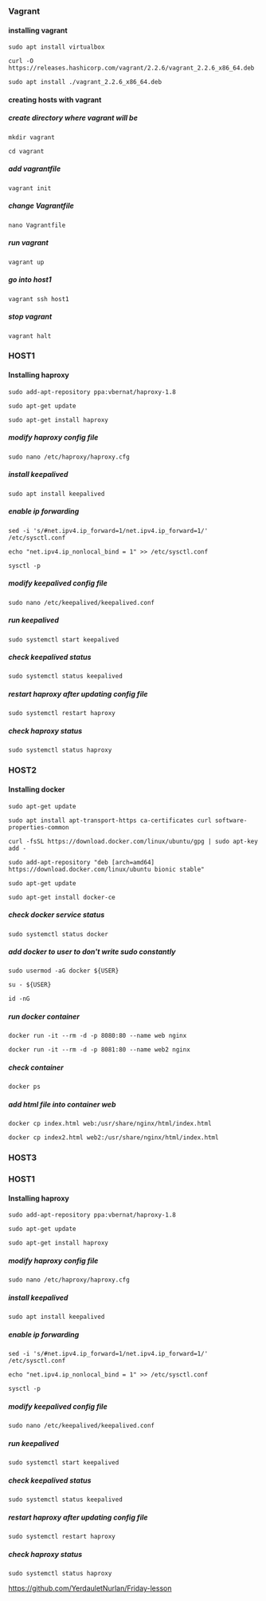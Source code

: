### Vagrant ###
#### installing vagrant ####
`sudo apt install virtualbox`

`curl -O https://releases.hashicorp.com/vagrant/2.2.6/vagrant_2.2.6_x86_64.deb`

`sudo apt install ./vagrant_2.2.6_x86_64.deb`

#### creating hosts with vagrant ####
##### create directory where vagrant will be #####
`mkdir vagrant`

`cd vagrant` 
##### add vagrantfile #####
`vagrant init`
##### change Vagrantfile #####
`nano Vagrantfile` 
##### run vagrant #####
`vagrant up`
##### go into host1 #####
`vagrant ssh host1`
##### stop vagrant #####
`vagrant halt`



### HOST1 ###
#### Installing haproxy ####
`sudo add-apt-repository ppa:vbernat/haproxy-1.8`

`sudo apt-get update`

`sudo apt-get install haproxy`
##### modify haproxy config file #####
`sudo nano /etc/haproxy/haproxy.cfg`
##### install keepalived #####
`sudo apt install keepalived`
##### enable ip forwarding #####
`sed -i 's/#net.ipv4.ip_forward=1/net.ipv4.ip_forward=1/' /etc/sysctl.conf`

`echo "net.ipv4.ip_nonlocal_bind = 1" >> /etc/sysctl.conf`

`sysctl -p`
##### modify keepalived config file #####
`sudo nano /etc/keepalived/keepalived.conf`
##### run keepalived #####
`sudo systemctl start keepalived`
##### check keepalived status #####
`sudo systemctl status keepalived`
##### restart haproxy after updating config file #####
`sudo systemctl restart haproxy`
##### check haproxy status #####
`sudo systemctl status haproxy`  


### HOST2 ###
#### Installing docker ####
`sudo apt-get update`

`sudo apt install apt-transport-https ca-certificates curl software-properties-common`

`curl -fsSL https://download.docker.com/linux/ubuntu/gpg | sudo apt-key add -`

`sudo add-apt-repository "deb [arch=amd64] https://download.docker.com/linux/ubuntu bionic stable"`

`sudo apt-get update`

`sudo apt-get install docker-ce`
##### check docker service status #####
`sudo systemctl status docker`
##### add docker to user to don't write sudo constantly #####
`sudo usermod -aG docker ${USER}`

`su - ${USER}`

`id -nG`
##### run docker container #####
`docker run -it --rm -d -p 8080:80 --name web nginx`

`docker run -it --rm -d -p 8081:80 --name web2 nginx`
##### check container #####
`docker ps`
##### add html file into container web #####
`docker cp index.html web:/usr/share/nginx/html/index.html`

`docker cp index2.html web2:/usr/share/nginx/html/index.html`


### HOST3 ###

### HOST1 ###
#### Installing haproxy ####
`sudo add-apt-repository ppa:vbernat/haproxy-1.8`

`sudo apt-get update`

`sudo apt-get install haproxy`
##### modify haproxy config file #####
`sudo nano /etc/haproxy/haproxy.cfg`
##### install keepalived #####
`sudo apt install keepalived`
##### enable ip forwarding #####
`sed -i 's/#net.ipv4.ip_forward=1/net.ipv4.ip_forward=1/' /etc/sysctl.conf`

`echo "net.ipv4.ip_nonlocal_bind = 1" >> /etc/sysctl.conf`

`sysctl -p`
##### modify keepalived config file #####
`sudo nano /etc/keepalived/keepalived.conf`
##### run keepalived #####
`sudo systemctl start keepalived`
##### check keepalived status #####
`sudo systemctl status keepalived`
##### restart haproxy after updating config file #####
`sudo systemctl restart haproxy`
##### check haproxy status #####
`sudo systemctl status haproxy`  


https://github.com/YerdauletNurlan/Friday-lesson
